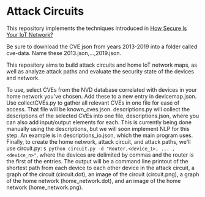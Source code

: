 # Attack Circuits

This repository implements the techniques introduced in [How Secure Is Your IoT Network?](https://ieeexplore.ieee.org/document/8815678)

Be sure to download the CVE json from years 2013-2019 into a folder called cve-data. Name these 2013.json,...,2019.json.

This repository aims to build attack circuits and home IoT network maps, as well as analyze attack paths and evaluate the security state of the devices and network. 

To use, select CVEs from the NVD database correlated with devices in your home network you've chosen. Add these to a new entry in devicemap.json. Use collectCVEs.py to gather all relevant CVEs in one file for ease of access. That file will be known_cves.json. descriptions.py will collect the descriptions of the selected CVEs into one file, descriptions.json, where you can also add input/output elements for each. This is currently being done manually using the descriptions, but we will soon implement NLP for this step. An example is in descriptions_io.json, which the main program uses. Finally, to create the home network, attack circuit, and attack paths, we'll use circuit.py: `$ python circuit.py -d "Router,<device_1>, ... ,<device_n>"`, where the devices are delimited by commas and the router is the first of the entries. The output will be a command line printout of the shortest path from each device to each other device in the attack circuit, a graph of the circuit (circuit.dot), an image of the circuit (circuit.png), a graph of the home network (home_network.dot), and an image of the home network (home_network.png).
